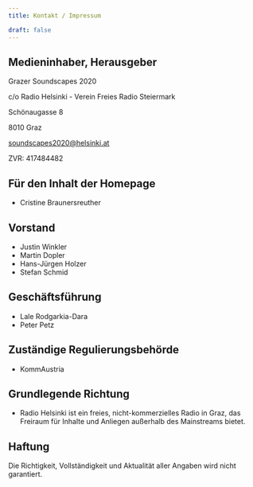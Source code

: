 ```yaml
---
title: Kontakt / Impressum

draft: false
---
```


## Medieninhaber, Herausgeber

Grazer Soundscapes 2020

c/o Radio Helsinki - Verein Freies Radio Steiermark

Schönaugasse 8

8010 Graz

<soundscapes2020@helsinki.at>

ZVR: 417484482

## Für den Inhalt der Homepage
* Cristine Braunersreuther

## Vorstand
* Justin Winkler
* Martin Dopler
* Hans-Jürgen Holzer
* Stefan Schmid

## Geschäftsführung
* Lale Rodgarkia-Dara
* Peter Petz

## Zuständige Regulierungsbehörde
* KommAustria

## Grundlegende Richtung
* Radio Helsinki ist ein freies, nicht-kommerzielles Radio in Graz, das Freiraum für Inhalte und Anliegen außerhalb des Mainstreams bietet.

## Haftung
Die Richtigkeit, Vollständigkeit und Aktualität aller Angaben wird nicht garantiert.

